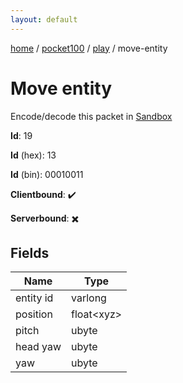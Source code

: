 ```yaml
---
layout: default
---
```


[home](/)  /  [pocket100](/protocol/pocket100)  /  [play](/protocol/pocket100/play)  /  move-entity

# Move entity

Encode/decode this packet in [Sandbox](../../../sandbox/pocket100#Play.MoveEntity)

**Id**: 19

**Id** (hex): 13

**Id** (bin): 00010011

**Clientbound**: ✔️

**Serverbound**: ✖️

## Fields

Name | Type
---|---
entity id | varlong
position | float&lt;xyz&gt;
pitch | ubyte
head yaw | ubyte
yaw | ubyte
